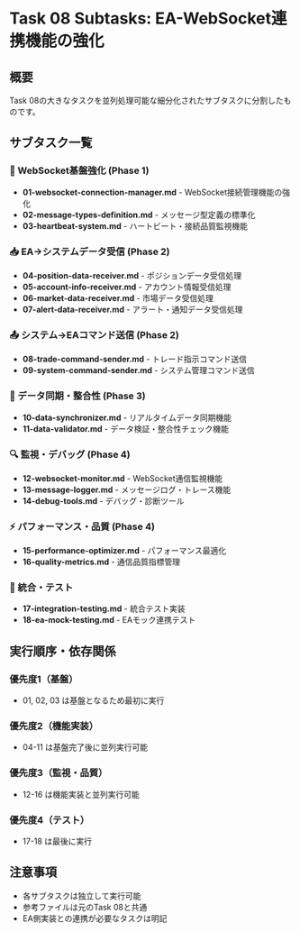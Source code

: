 # Task 08 Subtasks: EA-WebSocket連携機能の強化

## 概要
Task 08の大きなタスクを並列処理可能な細分化されたサブタスクに分割したものです。

## サブタスク一覧

### 🔧 WebSocket基盤強化 (Phase 1)
- **01-websocket-connection-manager.md** - WebSocket接続管理機能の強化
- **02-message-types-definition.md** - メッセージ型定義の標準化
- **03-heartbeat-system.md** - ハートビート・接続品質監視機能

### 📥 EA→システムデータ受信 (Phase 2)
- **04-position-data-receiver.md** - ポジションデータ受信処理
- **05-account-info-receiver.md** - アカウント情報受信処理
- **06-market-data-receiver.md** - 市場データ受信処理
- **07-alert-data-receiver.md** - アラート・通知データ受信処理

### 📤 システム→EAコマンド送信 (Phase 2)
- **08-trade-command-sender.md** - トレード指示コマンド送信
- **09-system-command-sender.md** - システム管理コマンド送信

### 🔄 データ同期・整合性 (Phase 3)
- **10-data-synchronizer.md** - リアルタイムデータ同期機能
- **11-data-validator.md** - データ検証・整合性チェック機能

### 🔍 監視・デバッグ (Phase 4)
- **12-websocket-monitor.md** - WebSocket通信監視機能
- **13-message-logger.md** - メッセージログ・トレース機能
- **14-debug-tools.md** - デバッグ・診断ツール

### ⚡ パフォーマンス・品質 (Phase 4)
- **15-performance-optimizer.md** - パフォーマンス最適化
- **16-quality-metrics.md** - 通信品質指標管理

### 🧪 統合・テスト
- **17-integration-testing.md** - 統合テスト実装
- **18-ea-mock-testing.md** - EAモック連携テスト

## 実行順序・依存関係

### 優先度1（基盤）
- 01, 02, 03 は基盤となるため最初に実行

### 優先度2（機能実装）
- 04-11 は基盤完了後に並列実行可能

### 優先度3（監視・品質）
- 12-16 は機能実装と並列実行可能

### 優先度4（テスト）
- 17-18 は最後に実行

## 注意事項
- 各サブタスクは独立して実行可能
- 参考ファイルは元のTask 08と共通
- EA側実装との連携が必要なタスクは明記